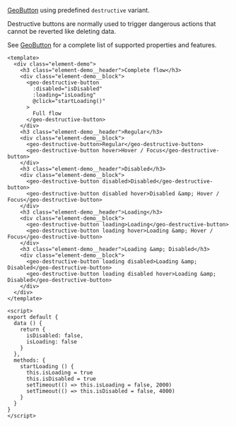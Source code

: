 [GeoButton](./#/Elements/GeoButton/GeoButton) using predefined `destructive`
variant.

Destructive buttons are normally used to trigger dangerous actions that cannot
be reverted like deleting data.

See [GeoButton](./#/Elements/GeoButton/GeoButton) for a complete list of
supported properties and features.

```vue
<template>
  <div class="element-demo">
    <h3 class="element-demo__header">Complete flow</h3>
    <div class="element-demo__block">
      <geo-destructive-button
        :disabled="isDisabled"
        :loading="isLoading"
        @click="startLoading()"
      >
        Full flow
      </geo-destructive-button>
    </div>
    <h3 class="element-demo__header">Regular</h3>
    <div class="element-demo__block">
      <geo-destructive-button>Regular</geo-destructive-button>
      <geo-destructive-button hover>Hover / Focus</geo-destructive-button>
    </div>
    <h3 class="element-demo__header">Disabled</h3>
    <div class="element-demo__block">
      <geo-destructive-button disabled>Disabled</geo-destructive-button>
      <geo-destructive-button disabled hover>Disabled &amp; Hover / Focus</geo-destructive-button>
    </div>
    <h3 class="element-demo__header">Loading</h3>
    <div class="element-demo__block">
      <geo-destructive-button loading>Loading</geo-destructive-button>
      <geo-destructive-button loading hover>Loading &amp; Hover / Focus</geo-destructive-button>
    </div>
    <h3 class="element-demo__header">Loading &amp; Disabled</h3>
    <div class="element-demo__block">
      <geo-destructive-button loading disabled>Loading &amp; Disabled</geo-destructive-button>
      <geo-destructive-button loading disabled hover>Loading &amp; Disabled</geo-destructive-button>
    </div>
  </div>
</template>

<script>
export default {
  data () {
    return {
      isDisabled: false,
      isLoading: false
    }
  },
  methods: {
    startLoading () {
      this.isLoading = true
      this.isDisabled = true
      setTimeout(() => this.isLoading = false, 2000)
      setTimeout(() => this.isDisabled = false, 4000)
    }
  }
}
</script>
```
